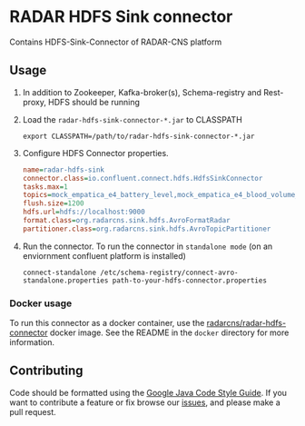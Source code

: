 # RADAR HDFS Sink connector
Contains HDFS-Sink-Connector of RADAR-CNS platform

## Usage

1. In addition to Zookeeper, Kafka-broker(s), Schema-registry and Rest-proxy, HDFS should be running
2. Load the `radar-hdfs-sink-connector-*.jar` to CLASSPATH

    ```shell
    export CLASSPATH=/path/to/radar-hdfs-sink-connector-*.jar
    ```
      
3. Configure HDFS Connector properties.

    ```ini
    name=radar-hdfs-sink
    connector.class=io.confluent.connect.hdfs.HdfsSinkConnector
    tasks.max=1
    topics=mock_empatica_e4_battery_level,mock_empatica_e4_blood_volume_pulse
    flush.size=1200
    hdfs.url=hdfs://localhost:9000
    format.class=org.radarcns.sink.hdfs.AvroFormatRadar
    partitioner.class=org.radarcns.sink.hdfs.AvroTopicPartitioner
    ```
   
4. Run the connector. To run the connector in `standalone mode` (on an enviornment confluent platform is installed)
   
    ```shell
    connect-standalone /etc/schema-registry/connect-avro-standalone.properties path-to-your-hdfs-connector.properties
    ```

### Docker usage

To run this connector as a docker container, use the [radarcns/radar-hdfs-connector](https://hub.docker.org/radarcns/radar-hdfs-connector) docker image. See the README in the `docker` directory for more information.

## Contributing
Code should be formatted using the [Google Java Code Style Guide](https://google.github.io/styleguide/javaguide.html).
If you want to contribute a feature or fix browse our [issues](https://github.com/RADAR-CNS/RADAR-HDFS-Sink-Connector/issues), and please make a pull request.

